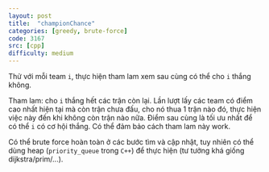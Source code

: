 ```yaml
---
layout: post
title:  "championChance"
categories: [greedy, brute-force]
code: 3167
src: [cpp]
difficulty: medium
---
```


Thử với mỗi team `i`, thực hiện tham lam xem sau cùng có thể cho `i` thắng không.

Tham lam: cho `i` thắng hết các trận còn lại. Lần lượt lấy các team có điểm cao nhất hiện tại mà còn trận chưa đấu, cho nó thua 1 trận nào đó, thực hiện việc này đến khi không còn trận nào nữa. Điểm sau cùng là tối ưu nhất để có thể `i` có cơ hội thắng. Có thể đảm bảo cách tham lam này work.

Có thể brute force hoàn toàn ở các bước tìm và cập nhật, tuy nhiên có thể dùng heap (`priority_queue` trong `C++`) để thực hiện (tư tưởng khá giống dijkstra/prim/...).
